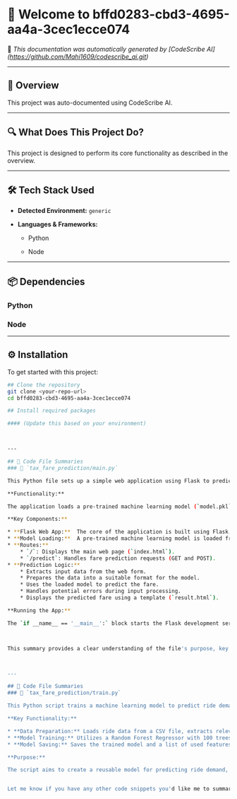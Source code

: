 # 👋 Welcome to bffd0283-cbd3-4695-aa4a-3cec1ecce074

📄 *This documentation was automatically generated by [CodeScribe AI] (https://github.com/Mahi1609/codescribe_ai.git)*

---

## 🧠 Overview

This project was auto-documented using CodeScribe AI.

---

## 🔍 What Does This Project Do?

This project is designed to perform its core functionality as described in the overview.


---

## 🛠 Tech Stack Used

- **Detected Environment:** `generic`
- **Languages & Frameworks:**

  - Python

  - Node


---

## 📦 Dependencies



### Python



### Node



---

## ⚙️ Installation

To get started with this project:

```bash
## Clone the repository
git clone <your-repo-url>
cd bffd0283-cbd3-4695-aa4a-3cec1ecce074

## Install required packages

#### (Update this based on your environment)



---

## 🧩 Code File Summaries
### 📄 `tax_fare_prediction/main.py`

This Python file sets up a simple web application using Flask to predict taxi fares. 

**Functionality:**

The application loads a pre-trained machine learning model (`model.pkl`) to predict fares based on ride conditions. Users can input factors like temperature, rainfall, holiday, hour, and day of the week through a web form. The application processes this data, uses the model for prediction, and displays the result to the user.

**Key Components:**

* **Flask Web App:**  The core of the application is built using Flask, handling routing and user interactions.
* **Model Loading:**  A pre-trained machine learning model is loaded from a file (`model.pkl`) using `pickle`.
* **Routes:**
    * `/`: Displays the main web page (`index.html`).
    * `/predict`: Handles fare prediction requests (GET and POST).
* **Prediction Logic:**
    * Extracts input data from the web form.
    * Prepares the data into a suitable format for the model.
    * Uses the loaded model to predict the fare.
    * Handles potential errors during input processing.
    * Displays the predicted fare using a template (`result.html`).

**Running the App:**

The `if __name__ == '__main__':` block starts the Flask development server, allowing you to test and interact with the application.



This summary provides a clear understanding of the file's purpose, key components, and how it works.



---

## 🧩 Code File Summaries
### 📄 `tax_fare_prediction/train.py`

This Python script trains a machine learning model to predict ride demand. 

**Key Functionality:**

* **Data Preparation:** Loads ride data from a CSV file, extracts relevant features (like hour and day of the week), and prepares the data for training.
* **Model Training:** Utilizes a Random Forest Regressor with 100 trees to build a predictive model. The model is trained on a portion of the prepared data.
* **Model Saving:** Saves the trained model and a list of used features to a file ("model.pkl") for later reuse.

**Purpose:**

The script aims to create a reusable model for predicting ride demand, which can be valuable for ride-sharing services or transportation planning. 


Let me know if you have any other code snippets you'd like me to summarize!


